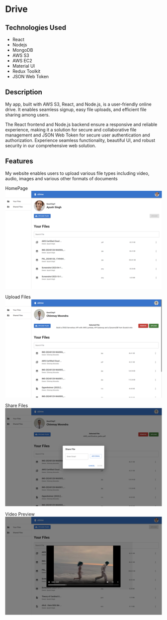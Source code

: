 # Drive

## Technologies Used

- React
- Nodejs
- MongoDB
- AWS S3
- AWS EC2
- Material UI
- Redux Toolkit
- JSON Web Token


## Description

My app, built with AWS S3, React, and Node.js, is a user-friendly online drive. It enables seamless signup, easy file uploads, and efficient file sharing among users.

The React frontend and Node.js backend ensure a responsive and reliable experience, making it a solution for secure and collaborative file management and JSON Web Token for secure user authentication and authorization. 
Experience seamless functionality, beautiful UI, and robust security in our comprehensive web solution.

## Features
My website enables users to upload various file types including video, audio, images and various other formats of documents

HomePage
![Home Page](https://github.com/ayushanandmishra/Drive/blob/b0526ba141b008ad8e921e9ab1d09aa4b50dfdbe/server/public/assets/homepage.png)

Upload Files
![Upload Files](https://github.com/ayushanandmishra/Drive/blob/b0526ba141b008ad8e921e9ab1d09aa4b50dfdbe/server/public/assets/upload2.png)

Share Files
![Share Files](https://github.com/ayushanandmishra/Drive/blob/b0526ba141b008ad8e921e9ab1d09aa4b50dfdbe/server/public/assets/share.png)

Video Preview
![Video Preview](https://github.com/ayushanandmishra/Drive/blob/881abb4416e329936a456b9915079537e3fbd301/server/public/assets/video%20preview.png)






